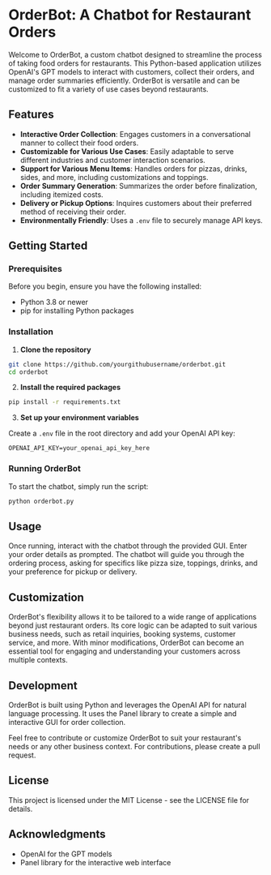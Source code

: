 # OrderBot: A Chatbot for Restaurant Orders

Welcome to OrderBot, a custom chatbot designed to streamline the process of taking food orders for restaurants. This Python-based application utilizes OpenAI's GPT models to interact with customers, collect their orders, and manage order summaries efficiently. OrderBot is versatile and can be customized to fit a variety of use cases beyond restaurants.

## Features

- **Interactive Order Collection**: Engages customers in a conversational manner to collect their food orders.
- **Customizable for Various Use Cases**: Easily adaptable to serve different industries and customer interaction scenarios.
- **Support for Various Menu Items**: Handles orders for pizzas, drinks, sides, and more, including customizations and toppings.
- **Order Summary Generation**: Summarizes the order before finalization, including itemized costs.
- **Delivery or Pickup Options**: Inquires customers about their preferred method of receiving their order.
- **Environmentally Friendly**: Uses a `.env` file to securely manage API keys.

## Getting Started

### Prerequisites

Before you begin, ensure you have the following installed:
- Python 3.8 or newer
- pip for installing Python packages

### Installation

1. **Clone the repository**

```bash
git clone https://github.com/yourgithubusername/orderbot.git
cd orderbot
```

2. **Install the required packages**

```bash
pip install -r requirements.txt
```

3. **Set up your environment variables**

Create a `.env` file in the root directory and add your OpenAI API key:

```
OPENAI_API_KEY=your_openai_api_key_here
```

### Running OrderBot

To start the chatbot, simply run the script:

```bash
python orderbot.py
```

## Usage

Once running, interact with the chatbot through the provided GUI. Enter your order details as prompted. The chatbot will guide you through the ordering process, asking for specifics like pizza size, toppings, drinks, and your preference for pickup or delivery.

## Customization

OrderBot's flexibility allows it to be tailored to a wide range of applications beyond just restaurant orders. Its core logic can be adapted to suit various business needs, such as retail inquiries, booking systems, customer service, and more. With minor modifications, OrderBot can become an essential tool for engaging and understanding your customers across multiple contexts.

## Development

OrderBot is built using Python and leverages the OpenAI API for natural language processing. It uses the Panel library to create a simple and interactive GUI for order collection.

Feel free to contribute or customize OrderBot to suit your restaurant's needs or any other business context. For contributions, please create a pull request.

## License

This project is licensed under the MIT License - see the LICENSE file for details.

## Acknowledgments

- OpenAI for the GPT models
- Panel library for the interactive web interface
